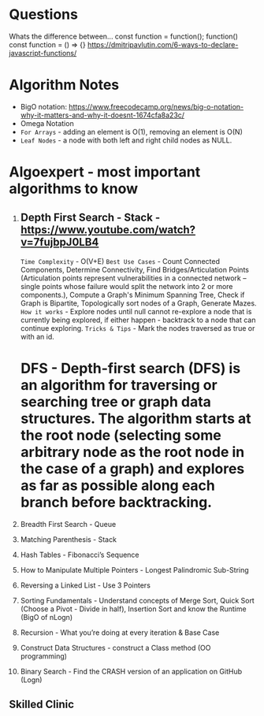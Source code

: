 # Questions

Whats the difference between...
const function = function();
function()
const function = () => {}
https://dmitripavlutin.com/6-ways-to-declare-javascript-functions/

# Algorithm Notes

- BigO notation: https://www.freecodecamp.org/news/big-o-notation-why-it-matters-and-why-it-doesnt-1674cfa8a23c/
- Omega Notation
- `For Arrays` - adding an element is O(1), removing an element is O(N)
- `Leaf Nodes` - a node with both left and right child nodes as NULL.

# Algoexpert - most important algorithms to know

1.  ## Depth First Search - Stack - https://www.youtube.com/watch?v=7fujbpJ0LB4

    `Time Complexity` - O(V+E)
    `Best Use Cases` - Count Connected Components, Determine Connectivity, Find Bridges/Articulation Points (Articulation points represent vulnerabilities in a connected network – single points whose failure would split the network into 2 or more components.), Compute a Graph's Minimum Spanning Tree, Check if Graph is Bipartite, Topologically sort nodes of a Graph, Generate Mazes.
    `How it works` - Explore nodes until null cannot re-explore a node that is currently being explored, if either happen - backtrack to a node that can continue exploring.
    `Tricks & Tips` - Mark the nodes traversed as true or with an id.

    # DFS - Depth-first search (DFS) is an algorithm for traversing or searching tree or graph data structures. The algorithm starts at the root node (selecting some arbitrary node as the root node in the case of a graph) and explores as far as possible along each branch before backtracking.

2.  Breadth First Search - Queue
3.  Matching Parenthesis - Stack
4.  Hash Tables - Fibonacci’s Sequence
5.  How to Manipulate Multiple Pointers - Longest Palindromic Sub-String
6.  Reversing a Linked List - Use 3 Pointers
7.  Sorting Fundamentals - Understand concepts of Merge Sort, Quick Sort (Choose a Pivot - Divide in half), Insertion Sort and know the Runtime (BigO of nLogn)
8.  Recursion - What you’re doing at every iteration & Base Case
9.  Construct Data Structures - construct a Class method (OO programming)
10. Binary Search - Find the CRASH version of an application on GitHub (Logn)

## Skilled Clinic
